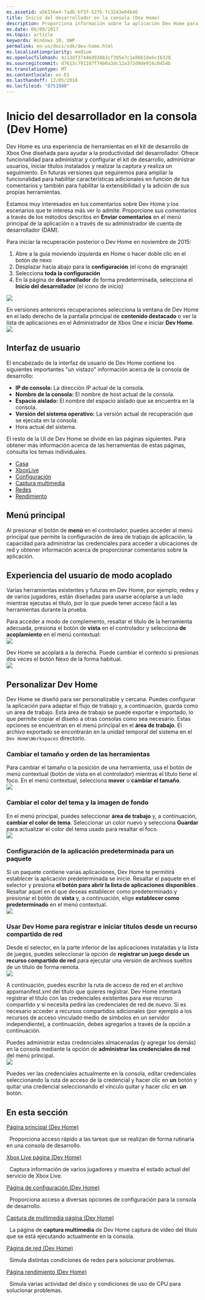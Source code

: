 ```yaml
---
ms.assetid: a56156e4-7adb-bf37-527b-fc3243e04b46
title: Inicio del desarrollador en la consola (Dev Home)
description: Proporciona información sobre la aplicación Dev Home para Xbox One.
ms.date: 08/09/2017
ms.topic: article
keywords: Windows 10, UWP
permalink: en-us/docs/xdk/dev-home.html
ms.localizationpriority: medium
ms.openlocfilehash: 4113df37446d93883cf395e7c1e86b1de6c1b328
ms.sourcegitcommit: d7613c791107f74b6a3dc12a372d9de916c0454b
ms.translationtype: MT
ms.contentlocale: es-ES
ms.lasthandoff: 12/05/2018
ms.locfileid: "8751980"
---
```

# <a name="developer-home-on-the-console-dev-home"></a>Inicio del desarrollador en la consola (Dev Home)
   
  
Dev Home es una experiencia de herramientas en el kit de desarrollo de Xbox One diseñada para ayudar a la productividad del desarrollador. Ofrece funcionalidad para administrar y configurar el kit de desarrollo, administrar usuarios, iniciar títulos instalados y realizar la captura y realiza un seguimiento. En futuras versiones que seguiremos para ampliar la funcionalidad para habilitar características adicionales en función de tus comentarios y también para habilitar la extensibilidad y la adición de sus propias herramientas.   
   
  
Estamos muy interesados en tus comentarios sobre Dev Home y los escenarios que te interesa más ver lo admite. Proporcione sus comentarios a través de los métodos descritos en **Enviar comentarios** en el menú principal de la aplicación o a través de su administrador de cuenta de desarrollador (DAM).   
   
  
Para iniciar la recuperación posterior o Dev Home en noviembre de 2015:  
 
   1. Abre a la guía moviendo izquierda en Home o hacer doble clic en el botón de nexo  
   1. Desplazar hacia abajo para la **configuración** (el icono de engranaje)   
   1. Selecciona **toda la configuración**  
   1. En la página de **desarrollador** de forma predeterminada, selecciona el **Inicio del desarrollador** (el icono de inicio)   

 ![](images/dev_home_icons.png)   
  
En versiones anteriores recuperaciones selecciona la ventana de Dev Home en el lado derecho de la pantalla principal de **contenido destacado** o ver la lista de aplicaciones en el Administrador de Xbox One e iniciar **Dev Home**.   
 ![](images/dev_home_1.png) 
<a id="ID4EBC"></a>

   

## <a name="user-interface"></a>Interfaz de usuario  
   
  
El encabezado de la interfaz de usuario de Dev Home contiene los siguientes importantes "un vistazo" información acerca de la consola de desarrollo:   
 
   *  **IP de consola:** La dirección IP actual de la consola.   
   *  **Nombre de la consola:** El nombre de host actual de la consola.  
   *  **Espacio aislado:** El nombre del espacio aislado que se encuentra en la consola.  
   *  **Versión del sistema operativo:** La versión actual de recuperación que se ejecuta en la consola.
   *  Hora actual del sistema.   

   
  
El resto de la UI de Dev Home se divide en las páginas siguientes. Para obtener más información acerca de las herramientas de estas páginas, consulta los temas individuales.   
 
   *  [Casa](devhome-home.md)  
   *  [XboxLive](devhome-live.md)  
   *  [Configuración](devhome-settings.md)  
   *  [Captura multimedia](devhome-capture.md)  
   *  [Redes](devhome-networking.md)  
   *  [Rendimiento](devhome-performance.md)  

  
<a id="ID4EKE"></a>

   

## <a name="main-menu"></a>Menú principal  
   
  
Al presionar el botón de **menú** en el controlador, puedes acceder al menú principal que permite la configuración de área de trabajo de aplicación, la capacidad para administrar las credenciales para acceder a ubicaciones de red y obtener información acerca de proporcionar comentarios sobre la aplicación.   
  
<a id="ID4EUE"></a>

   

## <a name="snap-mode-ux"></a>Experiencia del usuario de modo acoplado  
   
  
Varias herramientas existentes y futuras en Dev Home, por ejemplo, redes y de varios jugadores, están diseñadas para usarse acoplarse a un lado mientras ejecutas el título, por lo que puede tener acceso fácil a las herramientas durante la prueba.   
   
  
Para acceder a modo de complemento, resaltar el título de la herramienta adecuada, presiona el botón de **vista** en el controlador y selecciona **de acoplamiento** en el menú contextual:  
 ![](images/dev_home_4.png)   
  
Dev Home se acoplará a la derecha. Puede cambiar el contexto si presionas dos veces el botón Nexo de la forma habitual.  
 ![](images/dev_home_5.png)  
<a id="ID4EKF"></a>

   

## <a name="customizing-dev-home"></a>Personalizar Dev Home  
   
  
Dev Home se diseñó para ser personalizable y cercana. Puedes configurar la aplicación para adaptar el flujo de trabajo y, a continuación, guarda como un área de trabajo. Esta área de trabajo se puede exportar e importado, lo que permite copiar el diseño a otras consolas como sea necesario. Estas opciones se encuentran en el menú principal en el **área de trabajo**. El archivo exportado se encontrarán en la unidad temporal del sistema en el `Dev Home\Workspaces` directorio.   
 
<a id="ID4EVF"></a>

   

### <a name="resizing-and-reordering-tools"></a>Cambiar el tamaño y orden de las herramientas  
   
  
Para cambiar el tamaño o la posición de una herramienta, usa el botón de menú contextual (botón de vista en el controlador) mientras el título tiene el foco. En el menú contextual, selecciona **mover** o **cambiar el tamaño**.   
 ![](images/dev_home_6.png)  
<a id="ID4EEG"></a>

   

### <a name="changing-theme-color-and-background-image"></a>Cambiar el color del tema y la imagen de fondo  
   
  
En el menú principal, puedes seleccionar **área de trabajo** y, a continuación, **cambiar el color de tema**. Seleccionar un color nuevo y selecciona **Guardar** para actualizar el color del tema usado para resaltar el foco.   
 ![](images/dev_home_7.png)  
<a id="ID4EVG"></a>

   

### <a name="setting-the-default-application-for-a-package"></a>Configuración de la aplicación predeterminada para un paquete  
   
  
Si un paquete contiene varias aplicaciones, Dev Home te permitirá establecer la aplicación predeterminada se inicie. Resaltar el paquete en el selector y presiona **el botón para abrir la lista de aplicaciones disponibles** . Resaltar aquel en el que deseas establecer como predeterminado y presionar el botón de **vista** y, a continuación, elige **establecer como predeterminado** en el menú contextual.   
 ![](images/dev_home_setdefault.png)  
<a id="ID4EGH"></a>

   

### <a name="using-dev-home-to-register-and-launch-titles-from-a-network-share"></a>Usar Dev Home para registrar e iniciar títulos desde un recurso compartido de red  
   
  
Desde el selector, en la parte inferior de las aplicaciones instaladas y la lista de juegos, puedes seleccionar la opción de **registrar un juego desde un recurso compartido de red** para ejecutar una versión de archivos sueltos de un título de forma remota.   
 ![](images/dev_home_8.png)   
  
A continuación, puedes escribir la ruta de acceso de red en el archivo appxmanifest.xml del título que quieres registrar. Dev Home intentará registrar el título con las credenciales existentes para ese recurso compartido y si necesita pedirá las credenciales de red de nuevo. Si es necesario acceder a recursos compartidos adicionales (por ejemplo a los recursos de acceso vinculado medio de símbolos en un servidor independiente), a continuación, debes agregarlos a través de la opción a continuación.   
   
  
Puedes administrar estas credenciales almacenadas (y agregar los demás) en la consola mediante la opción de **administrar las credenciales de red** del menú principal.   
 ![](images/dev_home_9.png)   
  
Puedes ver las credenciales actualmente en la consola, editar credenciales seleccionando la ruta de acceso de la credencial y hacer clic en **un** botón y quitar una credencial seleccionando el vínculo quitar y hacer clic en **un** botón.   
   
<a id="ID4EGAAC"></a>

   

## <a name="in-this-section"></a>En esta sección  
  
[Página principal (Dev Home)](devhome-home.md)  


&nbsp;&nbsp;Proporciona acceso rápido a las tareas que se realizan de forma rutinaria en una consola de desarrollo. 
  
  
[Xbox Live página (Dev Home)](devhome-live.md)  


&nbsp;&nbsp;Captura información de varios jugadores y muestra el estado actual del servicio de Xbox Live. 
  
  
[Página de configuración (Dev Home)](devhome-settings.md)  


&nbsp;&nbsp;Proporciona acceso a diversas opciones de configuración para la consola de desarrollo. 
  
  
[Captura de multimedia página (Dev Home)](devhome-capture.md)  


&nbsp;&nbsp;La página de **captura multimedia** de Dev Home captura de vídeo del título que se está ejecutando actualmente en la consola. 
  
  
[Página de red (Dev Home)](devhome-networking.md)  


&nbsp;&nbsp;Simula distintas condiciones de redes para solucionar problemas. 
  
  
[Página rendimiento (Dev Home)](devhome-performance.md)  


&nbsp;&nbsp;Simula varias actividad del disco y condiciones de uso de CPU para solucionar problemas. 
 